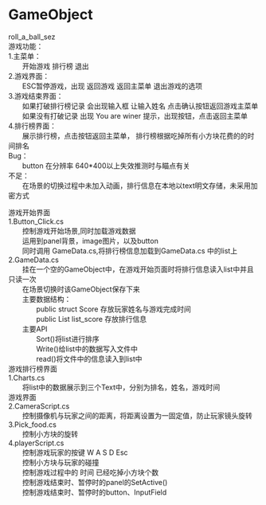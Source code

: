 # GameObject
roll_a_ball_sez  
游戏功能：  
      1.主菜单：  
      　　开始游戏 排行榜 退出  
      2.游戏界面：  
      　　ESC暂停游戏，出现 返回游戏 返回主菜单 退出游戏的选项  
      3.游戏结束界面：  
      　　如果打破排行榜记录 会出现输入框 让输入姓名 点击确认按钮返回游戏主菜单  
      　　如果没有打破记录  出现 You are winer 提示，出现按钮，点击返回主菜单  
      4.排行榜界面：  
      　　展示排行榜，点击按钮返回主菜单， 排行榜根据吃掉所有小方块花费的的时间排名  
      Bug：  
      　　button 在分辨率 640*400以上失效推测时与瞄点有关  
      不足：  
      　　在场景的切换过程中未加入动画，排行信息在本地以text明文存储，未采用加密方式

游戏开始界面  
1.Button_Click.cs  
　　控制游戏开始场景,同时加载游戏数据  
　　运用到panel背景，image图片，以及button  
　　同时调用 GameData.cs,将排行榜信息加载到GameData.cs 中的list上  
        2.GameData.cs  
        　　挂在一个空的GameObject中，在游戏开始页面时将排行信息读入list中并且只读一次  
        　　在场景切换时该GameObject保存下来  
        　　主要数据结构：  
        　　　　public struct Score  存放玩家姓名与游戏完成时间  
        　　　　public  List<Score> list_score 存放排行信息  
      　　主要API  
      　　　　Sort()将list进行排序  
      　　　　Write()给list中的数据写入文件中  
      　　　　read()将文件中的信息读入到list中  
      游戏排行榜界面  
      1.Charts.cs  
      　　将list中的数据展示到三个Text中，分别为排名，姓名，游戏时间  
      游戏界面  
      2.CameraScript.cs  
      　　控制摄像机与玩家之间的距离，将距离设置为一固定值，防止玩家镜头旋转  
      3.Pick_food.cs  
      　　控制小方块的旋转  
      4.playerScript.cs  
      　　控制游戏玩家的按键 W A S D Esc  
      　　控制小方块与玩家的碰撞  
      　　控制游戏过程中的 时间 已经吃掉小方块个数  
      　　控制游戏结束时、暂停时的panel的SetActive()  
      　　控制游戏结束时、暂停时的button、InputField
        
